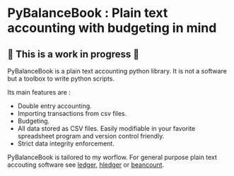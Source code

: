 # PyBalanceBook : Plain text accounting with budgeting in mind

## 🚧 This is a work in progress 🚧

PyBalanceBook is a plain text accounting python library. It is not a software but
a toolbox to write python scripts.

Its main features are :
- Double entry accounting.
- Importing transactions from csv files.
- Budgeting.
- All data stored as CSV files. Easily modifiable in your favorite spreadsheet
  program and version control friendly.
- Strict data integrity enforcement.

PyBalanceBook is tailored to my worflow. For general purpose plain text accouting
software see [ledger](https://ledger-cli.org), [hledger](https://hledger.org) or
[beancount](https://github.com/beancount/beancount).
